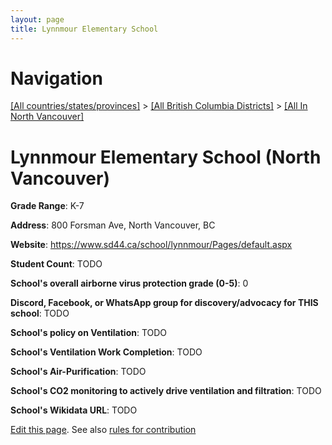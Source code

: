 ```yaml
---
layout: page
title: Lynnmour Elementary School
---
```

# Navigation

[[All countries/states/provinces]](../../..) > [[All British Columbia Districts]](../..) > [[All In North Vancouver]](..)

# Lynnmour Elementary School (North Vancouver)

**Grade Range**: K-7

**Address**: 800 Forsman Ave, North Vancouver, BC

**Website**: <https://www.sd44.ca/school/lynnmour/Pages/default.aspx>

**Student Count**: TODO

**School's overall airborne virus protection grade (0-5)**: 0

**Discord, Facebook, or WhatsApp group for discovery/advocacy for THIS school**: TODO

**School's policy on Ventilation**: TODO

**School's Ventilation Work Completion**: TODO

**School's Air-Purification**: TODO

**School's CO2 monitoring to actively drive ventilation and filtration**: TODO

**School's Wikidata URL**: TODO


[Edit this page](https://github.com/ventilate-schools/BC/edit/main/./North_Vancouver/Lynnmour_Elementary_School.md). See also [rules for contribution](../../../contribution-rules/)